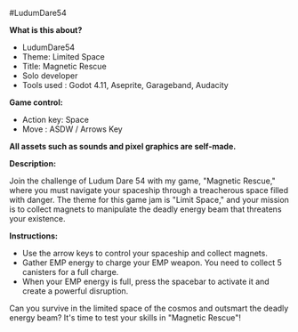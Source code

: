 #LudumDare54

**What is this about?**

* LudumDare54
* Theme: Limited Space
* Title: Magnetic Rescue​
* Solo developer
* Tools used : Godot 4.11, Aseprite, Garageband, Audacity

**Game control:**

* Action key: Space
* Move : ASDW / Arrows Key

**All assets such as sounds and pixel graphics are self-made.**

**Description:**

Join the challenge of Ludum Dare 54 with my game, "Magnetic Rescue," where you must navigate your spaceship through a treacherous space filled with danger. The theme for this game jam is "Limit Space," and your mission is to collect magnets to manipulate the deadly energy beam that threatens your existence.

**Instructions:**

* Use the arrow keys to control your spaceship and collect magnets.
* Gather EMP energy to charge your EMP weapon. You need to collect 5 canisters for a full charge.
* When your EMP energy is full, press the spacebar to activate it and create a powerful disruption.

Can you survive in the limited space of the cosmos and outsmart the deadly energy beam? It's time to test your skills in "Magnetic Rescue"!
